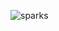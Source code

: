 ![sparks](https://user-images.githubusercontent.com/59064761/130062857-73ea4c83-af3a-4fc8-af9a-510150facb6a.png)

